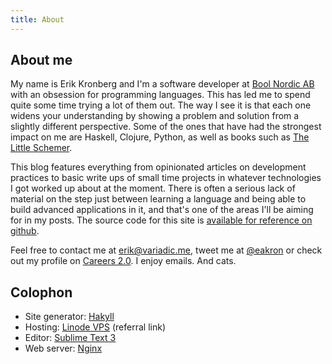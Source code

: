 ```yaml
---
title: About
---
```


## About me

My name is Erik Kronberg and I'm a software developer at [Bool Nordic AB][bool] with an obsession for programming languages. This has led me to spend quite some time trying a lot of them out. The way I see it is that each one widens your understanding by showing a problem and solution from a slightly different perspective. Some of the ones that have had the strongest impact on me are Haskell, Clojure, Python, as well as books such as [The Little Schemer][tls].

This blog features everything from opinionated articles on development practices to basic write ups of small time projects in whatever technologies I got worked up about at the moment. There is often a serious lack of material on the step just between learning a language and being able to build advanced applications in it, and that's one of the areas I'll be aiming for in my posts. The source code for this site is [available for reference on github][variadicgh].

Feel free to contact me at <erik@variadic.me>, tweet me at [&#64;eakron][twitter] or check out my profile on [Careers 2.0][careers]. I enjoy emails. And cats.

## Colophon

- Site generator: [Hakyll][hakyll]
- Hosting: [Linode VPS][linode] (referral link)
- Editor: [Sublime Text 3][subl]
- Web server: [Nginx][nginx]

[hakyll]: http://jaspervdj.be/hakyll/
[markdown]: http://daringfireball.net/projects/markdown/
[subl]: http://www.sublimetext.com/2
[nginx]: http://nginx.org/
[linode]: http://www.linode.com/?r=149bc10682eeaffb72d9bd6e7a4e722c5687768a
[variadicgh]: https://github.com/eakron/variadic.me
[careers]: http://careers.stackoverflow.com/eakron
[tls]: http://mitpress.mit.edu/books/little-schemer
[bool]: http://www.bool.se
[twitter]: https://twitter.com/eakron
